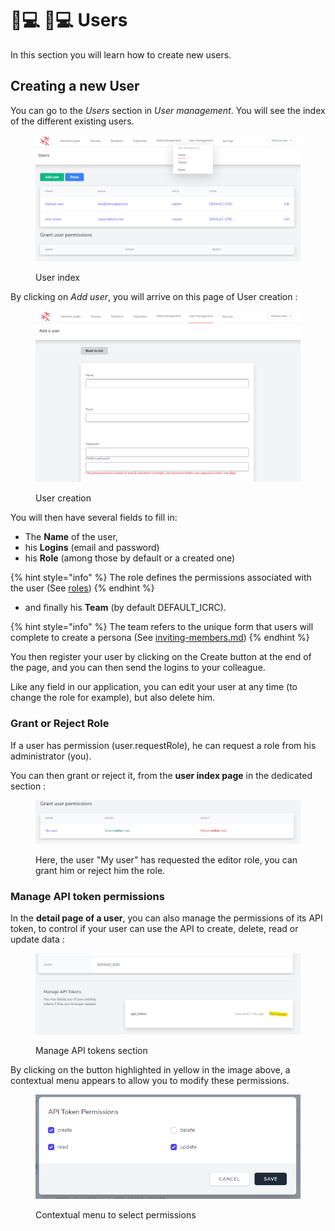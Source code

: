 # 👩💻 👩💻 Users

In this section you will learn how to create new users.

## Creating a new User <a href="#creating-a-new-user" id="creating-a-new-user"></a>

You can go to the _Users_ section in _User management_. You will see the index of the different existing users.

<figure><img src="../.gitbook/assets/image (9) (1).png" alt=""><figcaption><p>User index</p></figcaption></figure>

By clicking on _Add user_, you will arrive on this page of User creation :

<figure><img src="../.gitbook/assets/image (8) (1).png" alt=""><figcaption><p>User creation</p></figcaption></figure>

You will then have several fields to fill in:

* The **Name** of the user,
* his **Logins** (email and password)
* his **Role** (among those by default or a created one)

{% hint style="info" %}
The role defines the permissions associated with the user (See [roles](roles/ "mention"))
{% endhint %}

* and finally his **Team** (by default DEFAULT\_ICRC).

{% hint style="info" %}
The team refers to the unique form that users will complete to create a persona (See [inviting-members.md](inviting-members.md "mention"))
{% endhint %}

You then register your user by clicking on the Create button at the end of the page, and you can then send the logins to your colleague.

Like any field in our application, you can edit your user at any time (to change the role for example), but also delete him.

### Grant or Reject Role

If a user has permission (user.requestRole), he can request a role from his administrator (you).&#x20;

You can then grant or reject it, from the **user index page** in the dedicated section :&#x20;

<figure><img src="../.gitbook/assets/image (5).png" alt=""><figcaption><p>Here, the user "My user" has requested the editor role, you can grant him or reject him the role.</p></figcaption></figure>

### Manage API token permissions

In the **detail page of a user**, you can also manage the permissions of its API token, to control if your user can use the API to create, delete, read or update data :&#x20;

<figure><img src="../.gitbook/assets/image.png" alt=""><figcaption><p>Manage API tokens section</p></figcaption></figure>

By clicking on the button highlighted in yellow in the image above, a contextual menu appears to allow you to modify these permissions.

<figure><img src="../.gitbook/assets/image (3).png" alt=""><figcaption><p>Contextual menu to select permissions</p></figcaption></figure>
